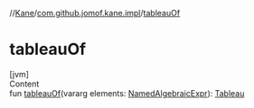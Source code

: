 //[Kane](../index.md)/[com.github.jomof.kane.impl](index.md)/[tableauOf](tableau-of.md)



# tableauOf  
[jvm]  
Content  
fun [tableauOf](tableau-of.md)(vararg elements: [NamedAlgebraicExpr](../com.github.jomof.kane/-named-algebraic-expr/index.md)): [Tableau](-tableau/index.md)  



